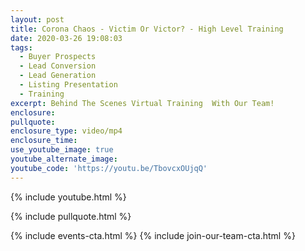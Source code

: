 ```yaml
---
layout: post
title: Corona Chaos - Victim Or Victor? - High Level Training
date: 2020-03-26 19:08:03
tags:
  - Buyer Prospects
  - Lead Conversion
  - Lead Generation
  - Listing Presentation
  - Training
excerpt: Behind The Scenes Virtual Training  With Our Team!
enclosure:
pullquote:
enclosure_type: video/mp4
enclosure_time:
use_youtube_image: true
youtube_alternate_image:
youtube_code: 'https://youtu.be/TbovcxOUjqQ'
---
```


{% include youtube.html %}

{% include pullquote.html %}

{% include events-cta.html %} {% include join-our-team-cta.html %}